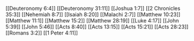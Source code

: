 [[Deuteronomy 6:4]]
[[Deuteronomy 31:11]]
[[Joshua 1:7]]
[[2 Chronicles 35:3]]
[[Nehemiah 8:7]]
[[Isaiah 8:20]]
[[Malachi 2:7]]
[[Matthew 10:23]]
[[Matthew 11:1]]
[[Matthew 15:2]]
[[Matthew 28:19]]
[[Luke 4:17]]
[[John 5:39]]
[[John 5:46]]
[[Acts 8:40]]
[[Acts 13:15]]
[[Acts 15:21]]
[[Acts 28:23]]
[[Romans 3:2]]
[[1 Peter 4:11]]
